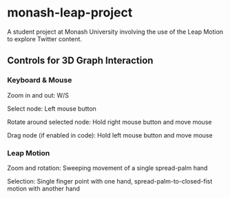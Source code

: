 monash-leap-project
===================

A student project at Monash University involving the use of the Leap Motion to explore Twitter content.

## Controls for 3D Graph Interaction

### Keyboard & Mouse

Zoom in and out: W/S

Select node: Left mouse button

Rotate around selected node: Hold right mouse button and move mouse

Drag node (if enabled in code): Hold left mouse button and move mouse

### Leap Motion

Zoom and rotation: Sweeping movement of a single spread-palm hand

Selection: Single finger point with one hand, spread-palm-to-closed-fist motion with another hand